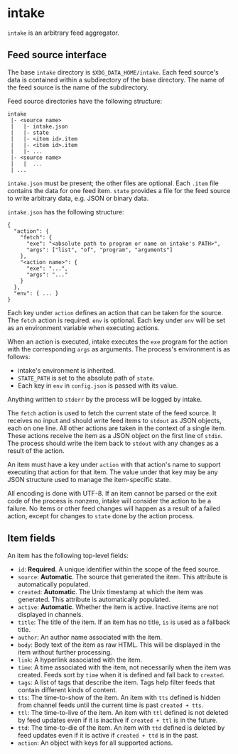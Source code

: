 # intake

`intake` is an arbitrary feed aggregator.

## Feed source interface

The base `intake` directory is `$XDG_DATA_HOME/intake`. Each feed source's data is contained within a subdirectory of the base directory. The name of the feed source is the name of the subdirectory.

Feed source directories have the following structure:

```
intake
 |- <source name>
 |   |- intake.json
 |   |- state
 |   |- <item id>.item
 |   |- <item id>.item
 |   |- ...
 |- <source name>
 |   |  ...
 | ...
```

`intake.json` must be present; the other files are optional. Each `.item` file contains the data for one feed item. `state` provides a file for the feed source to write arbitrary data, e.g. JSON or binary data.

`intake.json` has the following structure:

```
{
  "action": {
    "fetch": {
      "exe": "<absolute path to program or name on intake's PATH>",
      "args": ["list", "of", "program", "arguments"]
    },
    "<action name>": {
      "exe": "...",
      "args": "..."
    }
  },
  "env": { ... }
}
```

Each key under `action` defines an action that can be taken for the source. The `fetch` action is required. `env` is optional. Each key under `env` will be set as an environment variable when executing actions.

When an action is executed, intake executes the `exe` program for the action with the corresponding `args` as arguments. The process's environment is as follows:

* intake's environment is inherited.
* `STATE_PATH` is set to the absolute path of `state`.
* Each key in `env` in `config.json` is passed with its value.

Anything written to `stderr` by the process will be logged by intake.

The `fetch` action is used to fetch the current state of the feed source. It receives no input and should write feed items to `stdout` as JSON objects, each on one line. All other actions are taken in the context of a single item. These actions receive the item as a JSON object on the first line of `stdin`. The process should write the item back to `stdout` with any changes as a result of the action.

An item must have a key under `action` with that action's name to support executing that action for that item. The value under that key may be any JSON structure used to manage the item-specific state.

All encoding is done with UTF-8. If an item cannot be parsed or the exit code of the process is nonzero, intake will consider the action to be a failure. No items or other feed changes will happen as a result of a failed action, except for changes to `state` done by the action process.

## Item fields

An item has the following top-level fields:

* `id`: **Required**. A unique identifier within the scope of the feed source.
* `source`: **Automatic**. The source that generated the item. This attribute is automatically populated.
* `created`: **Automatic**. The Unix timestamp at which the item was generated. This attribute is automatically populated.
* `active`: **Automatic**. Whether the item is active. Inactive items are not displayed in channels.
* `title`: The title of the item. If an item has no title, `is` is used as a fallback title.
* `author`: An author name associated with the item.
* `body`: Body text of the item as raw HTML. This will be displayed in the item without further processing.
* `link`: A hyperlink associated with the item.
* `time`: A time associated with the item, not necessarily when the item was created. Feeds sort by `time` when it is defined and fall back to `created`.
* `tags`: A list of tags that describe the item. Tags help filter feeds that contain different kinds of content.
* `tts`: The time-to-show of the item. An item with `tts` defined is hidden from channel feeds until the current time is past `created + tts`.
* `ttl`: The time-to-live of the item. An item with `ttl` defined is not deleted by feed updates even if it is inactive if `created + ttl` is in the future.
* `ttd`: The time-to-die of the item. An item with `ttd` defined is deleted by feed updates even if it is active if `created + ttd` is in the past.
* `action`: An object with keys for all supported actions.
